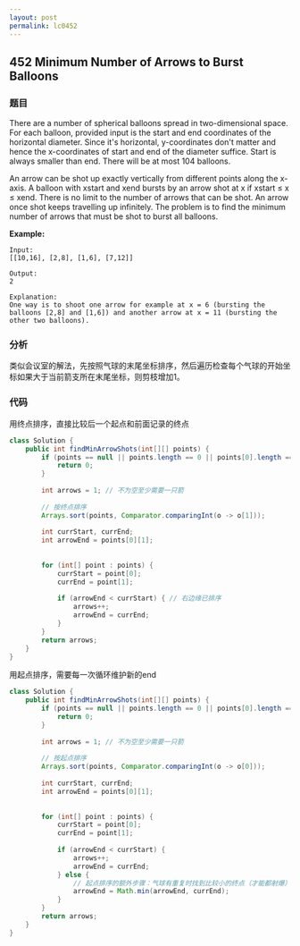 ```yaml
---
layout: post
permalink: lc0452
---
```


## 452 Minimum Number of Arrows to Burst Balloons

### 题目

There are a number of spherical balloons spread in two-dimensional space. For each balloon, provided input is the start and end coordinates of the horizontal diameter. Since it's horizontal, y-coordinates don't matter and hence the x-coordinates of start and end of the diameter suffice. Start is always smaller than end. There will be at most 104 balloons.

An arrow can be shot up exactly vertically from different points along the x-axis. A balloon with xstart and xend bursts by an arrow shot at x if xstart ≤ x ≤ xend. There is no limit to the number of arrows that can be shot. An arrow once shot keeps travelling up infinitely. The problem is to find the minimum number of arrows that must be shot to burst all balloons.

**Example:**

```text
Input:
[[10,16], [2,8], [1,6], [7,12]]

Output:
2

Explanation:
One way is to shoot one arrow for example at x = 6 (bursting the balloons [2,8] and [1,6]) and another arrow at x = 11 (bursting the other two balloons).
```

### 分析

类似会议室的解法，先按照气球的末尾坐标排序，然后遍历检查每个气球的开始坐标如果大于当前箭支所在末尾坐标，则剪枝增加1。

### 代码

用终点排序，直接比较后一个起点和前面记录的终点

```java
class Solution {
    public int findMinArrowShots(int[][] points) {
        if (points == null || points.length == 0 || points[0].length == 0) {
            return 0;
        }
        
        int arrows = 1; // 不为空至少需要一只箭
        
        // 按终点排序
        Arrays.sort(points, Comparator.comparingInt(o -> o[1]));
        
        int currStart, currEnd;
        int arrowEnd = points[0][1];
        
        
        for (int[] point : points) {
            currStart = point[0];
            currEnd = point[1];
            
            if (arrowEnd < currStart) { // 右边缘已排序
                arrows++;
                arrowEnd = currEnd;
            } 
        }
        return arrows;
    }
}
```

用起点排序，需要每一次循环维护新的end

```java
class Solution {
    public int findMinArrowShots(int[][] points) {
        if (points == null || points.length == 0 || points[0].length == 0) {
            return 0;
        }
        
        int arrows = 1; // 不为空至少需要一只箭
        
        // 按起点排序
        Arrays.sort(points, Comparator.comparingInt(o -> o[0]));
        
        int currStart, currEnd;
        int arrowEnd = points[0][1];
        
        
        for (int[] point : points) {
            currStart = point[0];
            currEnd = point[1];
            
            if (arrowEnd < currStart) {
                arrows++;
                arrowEnd = currEnd;
            } else {
                // 起点排序的额外步骤：气球有重复时找到比较小的终点（才能都射爆）
                arrowEnd = Math.min(arrowEnd, currEnd);
            }
        }
        return arrows;
    }
}
```
